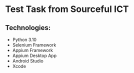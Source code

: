 # Test Task from Sourceful ICT

## Technologies:
* Python 3.10
* Selenium Framework
* Appium Framework
* Appium Desktop App
* Android Studio
* Xcode 
